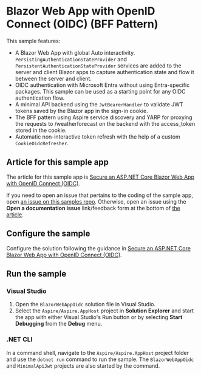# Blazor Web App with OpenID Connect (OIDC) (BFF Pattern)

This sample features:

* A Blazor Web App with global Auto interactivity. `PersistingAuthenticationStateProvider` and `PersistentAuthenticationStateProvider` services are added to the server and client Blazor apps to capture authentication state and flow it between the server and client.
* OIDC authentication with Microsoft Entra without using Entra-specific packages. This sample can be used as a starting point for any OIDC authentication flow.
* A minimal API backend using the `JwtBearerHandler` to validate JWT tokens saved by the Blazor app in the sign-in cookie.
* The BFF pattern using Aspire service discovery and YARP for proxying the requests to /weatherforecast on the backend with the access_token stored in the cookie.
* Automatic non-interactive token refresh with the help of a custom `CookieOidcRefresher`.

## Article for this sample app

The article for this sample app is [Secure an ASP.NET Core Blazor Web App with OpenID Connect (OIDC)](https://learn.microsoft.com/aspnet/core/blazor/security/blazor-web-app-with-oidc?pivots=bff-pattern).

If you need to open an issue that pertains to the coding of the sample app, open [an issue on this samples repo](https://github.com/dotnet/blazor-samples/issues). Otherwise, open an issue using the **Open a documentation issue** link/feedback form at the bottom of [the article](https://learn.microsoft.com/aspnet/core/blazor/security/blazor-web-app-with-oidc?pivots=bff-pattern).

## Configure the sample

Configure the solution following the guidance in [Secure an ASP.NET Core Blazor Web App with OpenID Connect (OIDC)](https://learn.microsoft.com/aspnet/core/blazor/security/blazor-web-app-with-oidc?view=aspnetcore-8.0&pivots=bff-pattern).

## Run the sample

### Visual Studio

1. Open the `BlazorWebAppOidc` solution file in Visual Studio.
1. Select the `Aspire/Aspire.AppHost` project in **Solution Explorer** and start the app with either Visual Studio's Run button or by selecting **Start Debugging** from the **Debug** menu.

### .NET CLI

In a command shell, navigate to the `Aspire/Aspire.AppHost` project folder and use the `dotnet run` command to run the sample. The `BlazorWebAppOidc` and `MinimalApiJwt` projects are also started by the command.
